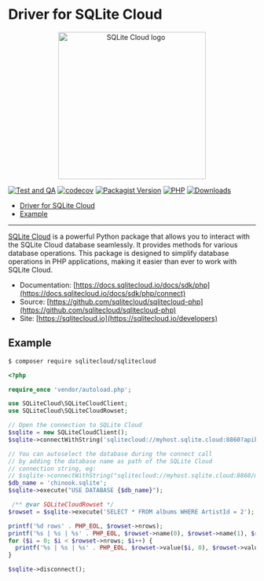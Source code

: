 # Driver for SQLite Cloud

<p align="center">
  <img src="https://sqlitecloud.io/social/logo.png" height="300" alt="SQLite Cloud logo">
</p>


[![Test and QA](https://github.com/sqlitecloud/sqlitecloud-php/actions/workflows/deploy.yaml/badge.svg?branch=main)](https://github.com/sqlitecloud/sqlitecloud-php/actions/workflows/deploy.yaml)
[![codecov](https://codecov.io/gh/sqlitecloud/sqlitecloud-php/graph/badge.svg?token=3FFHULGCOY)](https://codecov.io/gh/sqlitecloud/sqlitecloud-php)
[![Packagist Version](https://img.shields.io/packagist/v/sqlitecloud/sqlitecloud)](https://packagist.org/packages/sqlitecloud/sqlitecloud)
[![PHP](https://img.shields.io/packagist/dependency-v/sqlitecloud/sqlitecloud/php)](https://packagist.org/packages/sqlitecloud/sqlitecloud)
[![Downloads](https://img.shields.io/packagist/dt/sqlitecloud/sqlitecloud)](https://packagist.org/packages/sqlitecloud/sqlitecloud)



- [Driver for SQLite Cloud](#driver-for-sqlite-cloud)
- [Example](#example)

---

[SQLite Cloud](https://sqlitecloud.io) is a powerful Python package that allows you to interact with the SQLite Cloud database seamlessly. It provides methods for various database operations. This package is designed to simplify database operations in PHP applications, making it easier than ever to work with SQLite Cloud.


- Documentation: [https://docs.sqlitecloud.io/docs/sdk/php](https://docs.sqlitecloud.io/docs/sdk/php/connect)
- Source: [https://github.com/sqlitecloud/sqlitecloud-php](https://github.com/sqlitecloud/sqlitecloud-php)
- Site: [https://sqlitecloud.io](https://sqlitecloud.io/developers)

## Example

```bash
$ composer require sqlitecloud/sqlitecloud
```

```php
<?php

require_once 'vendor/autoload.php';

use SQLiteCloud\SQLiteCloudClient;
use SQLiteCloud\SQLiteCloudRowset;

// Open the connection to SQLite Cloud
$sqlite = new SQLiteCloudClient();
$sqlite->connectWithString('sqlitecloud://myhost.sqlite.cloud:8860?apikey=myapikey');

// You can autoselect the database during the connect call
// by adding the database name as path of the SQLite Cloud
// connection string, eg:
// $sqlite->connectWithString("sqlitecloud://myhost.sqlite.cloud:8860/mydatabase?apikey=myapikey");
$db_name = 'chinook.sqlite';
$sqlite->execute("USE DATABASE {$db_name}");

 /** @var SQLiteCloudRowset */
$rowset = $sqlite->execute('SELECT * FROM albums WHERE ArtistId = 2');

printf('%d rows' . PHP_EOL, $rowset->nrows);
printf('%s | %s | %s' . PHP_EOL, $rowset->name(0), $rowset->name(1), $rowset->name(2));
for ($i = 0; $i < $rowset->nrows; $i++) {
  printf('%s | %s | %s' . PHP_EOL, $rowset->value($i, 0), $rowset->value($i, 1), $rowset->value($i, 2));
}

$sqlite->disconnect();
```
